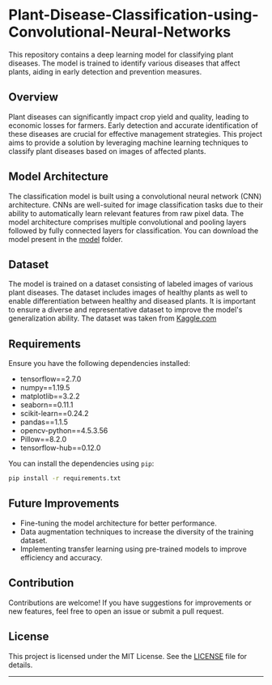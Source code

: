# Plant-Disease-Classification-using-Convolutional-Neural-Networks

This repository contains a deep learning model for classifying plant diseases. The model is trained to identify various diseases that affect plants, aiding in early detection and prevention measures.

## Overview

Plant diseases can significantly impact crop yield and quality, leading to economic losses for farmers. Early detection and accurate identification of these diseases are crucial for effective management strategies. This project aims to provide a solution by leveraging machine learning techniques to classify plant diseases based on images of affected plants.

## Model Architecture

The classification model is built using a convolutional neural network (CNN) architecture. CNNs are well-suited for image classification tasks due to their ability to automatically learn relevant features from raw pixel data. The model architecture comprises multiple convolutional and pooling layers followed by fully connected layers for classification.
You can download the model present in the [model](https://github.com/daivik05/Plant-Disease-Classification-using-Convolutional-Neural-Networks/blob/master/model
) folder.

## Dataset

The model is trained on a dataset consisting of labeled images of various plant diseases. The dataset includes images of healthy plants as well to enable differentiation between healthy and diseased plants. It is important to ensure a diverse and representative dataset to improve the model's generalization ability.
The dataset was taken from [Kaggle.com](https://www.kaggle.com/datasets/vipoooool/new-plant-diseases-dataset)


## Requirements

Ensure you have the following dependencies installed:

- tensorflow==2.7.0
- numpy==1.19.5
- matplotlib==3.2.2
- seaborn==0.11.1
- scikit-learn==0.24.2
- pandas==1.1.5
- opencv-python==4.5.3.56
- Pillow==8.2.0
- tensorflow-hub==0.12.0

You can install the dependencies using `pip`:

```bash
pip install -r requirements.txt
```

## Future Improvements

- Fine-tuning the model architecture for better performance.
- Data augmentation techniques to increase the diversity of the training dataset.
- Implementing transfer learning using pre-trained models to improve efficiency and accuracy.

## Contribution

Contributions are welcome! If you have suggestions for improvements or new features, feel free to open an issue or submit a pull request.

## License

This project is licensed under the MIT License. See the [LICENSE](LICENSE) file for details.

---


